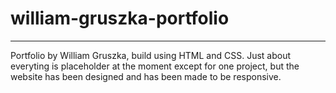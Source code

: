 # william-gruszka-portfolio

---
Portfolio by William Gruszka, build using HTML and CSS. Just about everyting is placeholder at the moment except for one project, but the website has been designed and has been made to be responsive.
